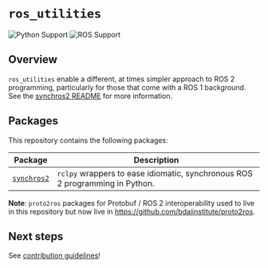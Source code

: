 # `ros_utilities`

![Python Support](https://img.shields.io/badge/python-3.8%20%7C%203.9%20%7C%203.10-blue)
![ROS Support](https://img.shields.io/badge/ROS-humble-blue)

## Overview

`ros_utilities` enable a different, at times simpler approach to ROS 2 programming, particularly for those that come with a ROS 1 background.  See the [synchros2 README](synchros2/README.md) for more information.

## Packages

This repository contains the following packages:

| Package                             | Description                                                                        |
|-------------------------------------| -----------------------------------------------------------------------------------|
| [`synchros2`](synchros2)            | `rclpy` wrappers to ease idiomatic, synchronous ROS 2 programming in Python.       |

**Note**: `proto2ros` packages for Protobuf / ROS 2 interoperability used to live in this repository but now live in https://github.com/bdaiinstitute/proto2ros.

## Next steps

See [contribution guidelines](CONTRIBUTING.md)!
